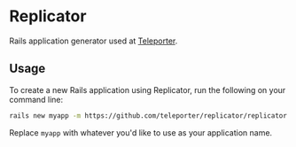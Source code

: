 # Replicator

Rails application generator used at [Teleporter](http://teleporter.io).

## Usage

To create a new Rails application using Replicator, run the following on your command line:

```bash
rails new myapp -m https://github.com/teleporter/replicator/replicator.rb
```

Replace `myapp` with whatever you'd like to use as your application name.
